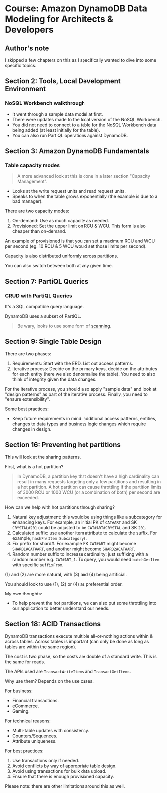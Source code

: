 # Course: Amazon DynamoDB Data Modeling for Architects & Developers

## Author's note

I skipped a few chapters on this as I specifically wanted to dive into some specific topics.

## Section 2: Tools, Local Development Environment

### NoSQL Workbench walkthrough

- It went through a sample data model at first.
- There were updates made to the local version of the NoSQL Workbench.
- You did not need to connect to a table for the NoSQL Workbench data being added (at least initially for the table).
- You can also run PartiQL operations against DynamoDB.

## Section 3: Amazon DynamoDB Fundamentals

### Table capacity modes

> A more advanced look at this is done in a later section "Capacity Management".

- Looks at the write request units and read request units.
- Speaks to when the table grows exponentially (the example is due to a bad manager).

There are two capacity modes:

1. On-demand: Use as much capacity as needed.
2. Provisioned: Set the upper limit on RCU & WCU. This form is also cheaper than on-demand.

An example of provisioned is that you can set a maximum RCU and WCU per second (eg. 10 RCU & 5 WCU would set those limits per second).

Capacity is also distributed uniformly across partitions.

You can also switch between both at any given time.

## Section 7: PartiQL Queries

### CRUD with PartiQL Queries

It's a SQL compatible query language.

DynamoDB uses a subset of PartiQL.

> Be wary, looks to use some form of [scanning](https://docs.aws.amazon.com/amazondynamodb/latest/developerguide/ql-reference.select.html).

## Section 9: Single Table Design

There are two phases:

1. Requirements: Start with the ERD. List out access patterns.
2. Iterative process: Decide on the primary keys, decide on the attributes for each entity (here we also denormalise the table). You need to also think of integrity given the data changes.

For the iterative process, you should also apply "sample data" and look at "design patterns" as part of the iterative process. Finally, you need to "ensure extensibility".

Some best practices:

- Keep future requirements in mind: additional access patterns, entities, changes to data types and business logic changes which require changes in design.

## Section 16: Preventing hot partitions

This will look at the sharing patterns.

First, what is a hot partition?

> In DynamoDB, a partition key that doesn't have a high
cardinality can result in many requests targeting only a
few partitions and resulting in a hot partition. A hot
partition can cause throttling if the partition limits of 3000 RCU or 1000 WCU (or a combination of both) per
second are exceeded.

How can we help with hot partitions through sharing?

1. Natural key adjustment: this would be using things like a subcategory for enhancing keys. For example, an initial PK of `CAT#ART` and SK `CRYSTAL#201` could be adjusted to be `CAT#ART#CRYSTAL` and SK `201`.
2. Calculated suffix: use another item attribute to calculate the suffix. For example, `hashFn(Item Subcategory)`.
3. Fix prefix for shard#. For example PK `CAT#ART` might become `SHARD1#CAT#ART`, and another might become `SHARD2#CAT#ART`.
4. Random number suffix to increase cardinality: just suffixing with a random number e.g. `CAT#ART_1`. To query, you would need `batchGetItem` with specific `suffixFrom`.

(1) and (2) are more natural, with (3) and (4) being artificial.

You should look to use (1), (2) or (4) as preferential order.

My own thoughts:

- To help prevent the hot partitions, we can also put some throttling into our application to better understand our needs.

## Section 18: ACID Transactions

DynamoDB transactions execute multiple all-or-nothing actions within & across tables. Across tables is important (can only be done as long as tables are within the same region).

The cost is two phase, so the costs are double of a standard write. This is the same for reads.

The APIs used are `TransactWriteItems` and `TransactGetItems`.

Why use them? Depends on the use cases.

For business:

- Financial transactions.
- eCommerce.
- Gaming.

For technical reasons:

- Multi-table updates with consistency.
- Counters/Sequences.
- Attribute uniqueness.

For best practices:

1. Use transactions only if needed.
2. Avoid conflicts by way of appropriate table design.
3. Avoid using transactions for bulk data upload.
4. Ensure that there is enough provisioned capacity.

Please note: there are other limitations around this as well.
